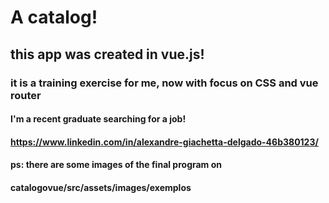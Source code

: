 # A catalog!
## this app was created in vue.js!
### it is a training exercise for me, now with focus on CSS and vue router
#### I'm a recent graduate searching for a job!
#### https://www.linkedin.com/in/alexandre-giachetta-delgado-46b380123/
#### ps: there are some images of the final program on
#### catalogovue/src/assets/images/exemplos